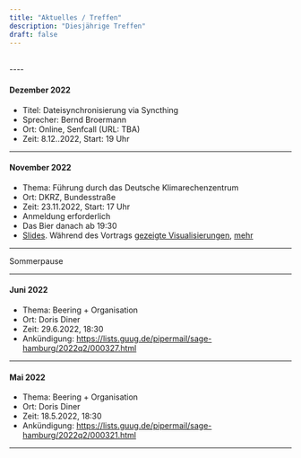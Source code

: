 ```yaml
---
title: "Aktuelles / Treffen"
description: "Diesjährige Treffen"
draft: false
---
```


<br />
----

#### Dezember 2022 ####

- Titel: Dateisynchronisierung via Syncthing
- Sprecher: Bernd Broermann
- Ort: Online, Senfcall (URL: TBA)
- Zeit: 8.12..2022, Start: 19 Uhr

----

#### November 2022 ####

- Thema: Führung durch das Deutsche Klimarechenzentrum
- Ort: DKRZ, Bundesstraße
- Zeit: 23.11.2022, Start: 17 Uhr
- Anmeldung erforderlich
- Das Bier danach ab 19:30
- [Slides](slides/DKRZ_2022_de.pdf). Während des Vortrags [gezeigte Visualisierungen](https://www.dkrz.de/de/kommunikation/galerie/Vis/klimaszenarien), [mehr](https://www.dkrz.de/de/kommunikation/klimasimulationen/cmip6-de)

----

Sommerpause

----
#### Juni 2022 ####

- Thema: Beering + Organisation
- Ort: Doris Diner
- Zeit: 29.6.2022, 18:30
- Ankündigung: https://lists.guug.de/pipermail/sage-hamburg/2022q2/000327.html

----

#### Mai 2022 ####

- Thema: Beering + Organisation
- Ort: Doris Diner
- Zeit: 18.5.2022, 18:30
- Ankündigung: https://lists.guug.de/pipermail/sage-hamburg/2022q2/000321.html

----
<br />
<br />
<br />
<br />
